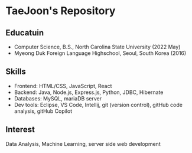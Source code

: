 # TaeJoon's Repository 

## Educatuin
- Computer Science, B.S., North Carolina State University (2022 May)
- Myeong Duk Foreign Language Highschool, Seoul, South Korea (2016)

## Skills
- Frontend: HTML/CSS, JavaScript, React
- Backend: Java, Node.js, Express.js, Python, JDBC, Hibernate
- Databases: MySQL, mariaDB server
- Dev tools: Eclipse, VS Code, Intellij, git (version control), gitHub code analysis, gitHub Copilot 

## Interest
Data Analysis, Machine Learning, server side web development



